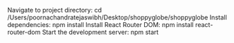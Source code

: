 Navigate to project directory:
cd /Users/poornachandratejaswibh/Desktop/shoppyglobe/shoppyglobe
Install dependencies:
npm install
Install React Router DOM:
npm install react-router-dom
Start the development server:
npm start